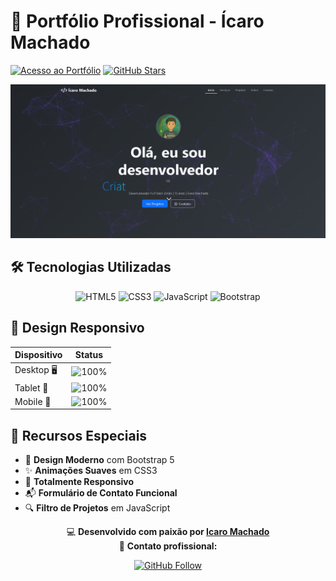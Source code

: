 # 🌟 Portfólio Profissional - Ícaro Machado

[![Acesso ao Portfólio](https://img.shields.io/badge/🚀_Acessar_Portfólio-FF5722?style=for-the-badge&logo=github&logoColor=white)](https://icarox52.github.io/portfolio/)
[![GitHub Stars](https://img.shields.io/github/stars/Icarox52/portfolio?style=for-the-badge)](https://github.com/Icarox52/portfolio/stargazers)

![Preview do Portfólio](https://github.com/Icarox52/portfolio/blob/main/readmePortfolio/Captura%20de%20tela%202025-06-21%20154933.png)


## 🛠️ Tecnologias Utilizadas

<div align="center">
  
![HTML5](https://img.shields.io/badge/HTML5-%23E34F26.svg?style=for-the-badge&logo=html5&logoColor=white)
![CSS3](https://img.shields.io/badge/CSS3-%231572B6.svg?style=for-the-badge&logo=css3&logoColor=white)
![JavaScript](https://img.shields.io/badge/JavaScript-%23323330.svg?style=for-the-badge&logo=javascript&logoColor=%23F7DF1E)
![Bootstrap](https://img.shields.io/badge/Bootstrap-%23563D7C.svg?style=for-the-badge&logo=bootstrap&logoColor=white)

</div>

## 🎨 Design Responsivo

| Dispositivo | Status |
|------------|--------|
| Desktop 🖥️ | ![100%](https://img.shields.io/badge/✔️_Otimizado-success) |
| Tablet 📱 | ![100%](https://img.shields.io/badge/✔️_Responsivo-success) |
| Mobile 📲 | ![100%](https://img.shields.io/badge/✔️_Adaptado-success) |


## 🌟 Recursos Especiais

- 🎯 **Design Moderno** com Bootstrap 5
- ✨ **Animações Suaves** em CSS3
- 📱 **Totalmente Responsivo**
- 📬 **Formulário de Contato Funcional**
- 🔍 **Filtro de Projetos** em JavaScript


<div align="center">
  
💻 **Desenvolvido com paixão por [Icaro Machado](https://github.com/Icarox52)**  
📧 **Contato profissional:** [](WhatsApp)  

[![GitHub Follow](https://img.shields.io/github/followers/Icarox52?style=social&label=Seguir)](https://github.com/Icarox52)

</div>
